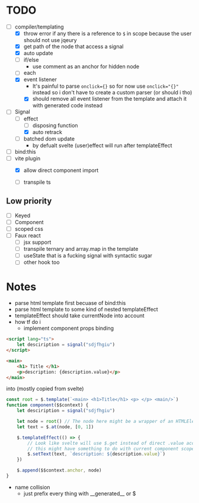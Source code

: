 # TODO
- [ ] compiler/templating
    - [x] throw error if any there is a reference to `$` in scope because the user should not use jqeury
    - [x] get path of the node that access a signal 
    - [x] auto update
    - [ ] if/else
        - use comment as an anchor for hidden node
    - [ ] each
    - [x] event listener
        - It's painful to parse `onclick={}` so for now use `onclick="{}"` instead
          so i don't have to create a custom parser (or should i tho)
        - [x] should remove all event listener from the template and attach it with generated code instead
- [ ] Signal
    - [ ] effect
        - [ ] disposing function 
        - [x] auto retrack 
    - [ ] batched dom update
        - by defualt svelte (user)effect will run after templateEffect
- [ ] bind:this
- [ ] vite plugin 
    - [x] allow direct component import
    - [ ] transpile ts


## Low priority
- [ ] Keyed
- [ ] Component
- [ ] scoped css
- [ ] Faux react
    - [ ] jsx support
    - [ ] transpile ternary and array.map in the template
    - [ ] useState that is a fucking signal with syntactic sugar
    - [ ] other hook too

# Notes
- parse html template first becuase of bind:this
- parse html template to some kind of nested templateEffect
- templateEffect should take currentNode into account
- how tf do i 
    - implement component props binding 
```html
<script lang="ts">
    let desciription = signal("sdjfhgiu")
</script>

<main>
    <h1> Title </h1>
    <p>description: {description.value}</p>
</main>
```
into (mostly copied from svelte)
```ts
const root = $.template(`<main> <h1>Title</h1> <p> </p> <main/>`)
function component($$context) {
    let desciription = signal("sdjfhgiu")

    let node = root() // The node here might be a wrapper of an HTMLElement 
    let text = $.at(node, [0, 1])

    $.templateEffect(() => {
        // Look like svelte will use $.get instead of direct .value access
        // this might have something to do with current component scope or something 
        $.setText(text, `description: ${description.value}`)
    })

    $.append($$context.anchor, node)
}
```

- name collision
    - just prefix every thing with __generated\_\_ or $